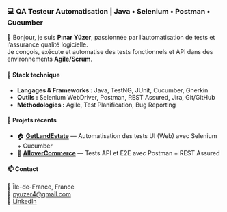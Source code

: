 ### 💻 QA Testeur Automatisation | Java • Selenium • Postman • Cucumber  

👋 Bonjour, je suis **Pınar Yüzer**, passionnée par l’automatisation de tests et l’assurance qualité logicielle.  
Je conçois, exécute et automatise des tests fonctionnels et API dans des environnements **Agile/Scrum**.  

#### 🧰 Stack technique  
- **Langages & Frameworks :** Java, TestNG, JUnit, Cucumber, Gherkin  
- **Outils :** Selenium WebDriver, Postman, REST Assured, Jira, Git/GitHub  
- **Méthodologies :** Agile, Test Planification, Bug Reporting  

#### 🚀 Projets récents  
- 🏠 **[GetLandEstate](https://github.com/Pinar13yuzer/GetLandEstate)** — Automatisation des tests UI (Web) avec Selenium + Cucumber  
- 🛒 **[AlloverCommerce](https://github.com/Pinar13yuzer/AlloverCommerce)** — Tests API et E2E avec Postman + REST Assured  

#### 📫 Contact  
📍 Île-de-France, France  
📧 pyuzer4@gmail.com  
🔗 [LinkedIn](https://www.linkedin.com/in/pinaryuzer)


